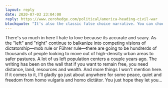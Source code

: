 ```yaml
---
layout: reply
date: 2020-07-03 23:04:00
reply: https://www.zerohedge.com/political/america-heading-civil-war
blockquote: "It's also the classic false choice narrative. You can choose Marxism and communism, or you can choose fascism.  Communism being the elevation of the weak and the oppression of the strong in the name of arbitrary "equality", and fascism being the elimination of the weak or less fortunate in the name of making more room for the strong.  Both sides rely on totalitarian government to assert dominance, and both sides benefit the elitist establishment.  The great con is that there is no third option, when there is; the non-aggression principle, citizen defense, voluntarism and freedom."
---
```


There's so much in here I hate to love because its accurate and scary. As the "left" and "right" continue to balkanize into competing visions of dictatorship—mob rule or Führer rule—there are going to be hundrerds of thousands of people looking to move out of high-density urban areas to safer pastures. A lot of us left population centers a couple years ago. The writing has been on the wall that if you want to remain free, you need distance, land, resources and wealth. And more things I won't mention here. If it comes to it, I'll gladly go just about anywhere for some peace, quiet and freedom from homo vulgaris and homo dictātor. You just hope they let you...
